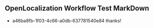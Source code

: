 ## OpenLocalization Workflow Test MarkDown
* a46ba8fb-1f03-4c66-a0db-637781540e84 thanks!

<!--HONumber=Jul16_HO3-->


